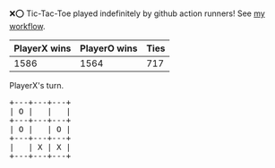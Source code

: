 :x::o: Tic-Tac-Toe played indefinitely by github action runners! See [my workflow](.github/workflows/play.yaml).

|PlayerX wins|PlayerO wins|Ties|
|-|-|-|
|1586|1564|717|

PlayerX's turn.

<pre>
+---+---+---+
| O |   |   |
+---+---+---+
| O |   | O |
+---+---+---+
|   | X | X |
+---+---+---+
</pre>